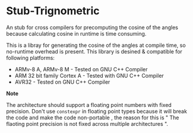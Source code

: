 # Stub-Trignometric
An stub for cross compilers for precomputing the cosine of the angles because calculating cosine in runtime is time consuming.

This is a libray for generating the cosine of the angles at compile time, so no-runtime overhead is present. This library is desined & compatible for following platforms:

* ARMv-8 A, ARMv-8 M - Tested on GNU C++ Compiler
* ARM 32 bit family Cortex A - Tested with GNU C++ Compiler
* AVR32 - Tested on GNU C++ Compiler

**Note**

The architecture should support a floating point numbers with fixed precision. Don't use ```constexpr``` in floating point types  because it will break the code and make the code non-portable , the reason for this is " The flaoting point precision is not fixed  across multiple architectures ".
